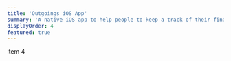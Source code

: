 ```yaml
---
title: 'Outgoings iOS App'
summary: 'A native iOS app to help people to keep a track of their finances by providing easy-to use tracking and organising capabilities.'
displayOrder: 4
featured: true
---
```

item 4
